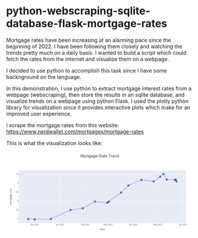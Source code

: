 # python-webscraping-sqlite-database-flask-mortgage-rates

Mortgage rates have been increasing at an alarming pace since the beginning of 2022. I have been following them closely and watching the trends pretty much on a daily basis. I wanted to build a script which could fetch the rates from the internet and visualize them on a webpage. 

I decided to use python to accomplish this task since I have some backnground on the language.

In this demonstration, I use python to extract mortgage interest rates from a webpage (webscraping), then store the results in an sqlite database, and visualize trends on a webpage using python Flask. I used the plotly python library for visualization since it provides interactive plots which make for an improved user experience.

I scrape the mortgage rates from this website:
https://www.nerdwallet.com/mortgages/mortgage-rates

This is what the visualization looks like:

![My Image](static/img/picture_trend.PNG)